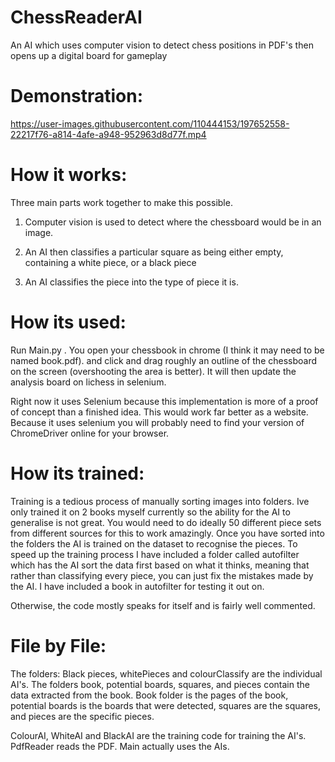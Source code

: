 # ChessReaderAI
An AI which uses computer vision to detect chess positions in PDF's then opens up a digital board for gameplay

# Demonstration:


https://user-images.githubusercontent.com/110444153/197652558-22217f76-a814-4afe-a948-952963d8d77f.mp4



# How it works:

Three main parts work together to make this possible.

1. Computer vision is used to detect where the chessboard would be in an image.


2. An AI then classifies a particular square as being either empty, containing a white piece, or a black piece


3. An AI classifies the piece into the type of piece it is.

# How its used:

Run Main.py . You open your chessbook in chrome (I think it may need to be named book.pdf). and click and drag roughly an outline of the chessboard on the screen (overshooting the area is better). It will then update the analysis board on lichess in selenium.

Right now it uses Selenium because this implementation is more of a proof of concept than a finished idea. This would work far better as a website. Because it uses selenium you will probably need to find your version of ChromeDriver online for your browser.



# How its trained:

Training is a tedious process of manually sorting images into folders. Ive only trained it on 2 books myself currently so the ability for the AI to generalise is not great. You would need to do ideally 50 different piece sets from different sources for this to work amazingly. Once you have sorted into the folders the AI is trained on the dataset to recognise the pieces. To speed up the training process I have included a folder called autofilter which has the AI sort the data first based on what it thinks, meaning that rather than classifying every piece, you can just fix the mistakes made by the AI. I have included a book in autofilter for testing it out on. 

Otherwise, the code mostly speaks for itself and is fairly well commented. 

# File by File:
The folders: Black pieces, whitePieces and colourClassify are the individual AI's. The folders book, potential boards, squares, and pieces contain the data extracted from the book. Book folder is the pages of the book, potential boards is the boards that were detected, squares are the squares, and pieces are the specific pieces.

ColourAI, WhiteAI and BlackAI are the training code for training the AI's. PdfReader reads the PDF. Main actually uses the AIs. 
